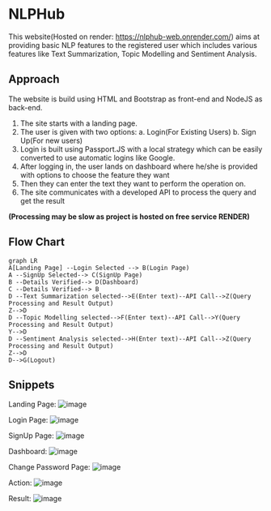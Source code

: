 # NLPHub
This website(Hosted on render: https://nlphub-web.onrender.com/) aims at providing basic NLP features to the registered user which includes various features like Text Summarization, Topic Modelling and Sentiment Analysis.


## Approach

The website is build using HTML and Bootstrap as front-end and NodeJS as back-end. 
1. The site starts with a landing page.
2. The user is given with two options:
			  a. Login(For Existing Users)
			  b. Sign Up(For new users)
3. Login is built using Passport.JS with a local strategy which can be easily converted to use automatic  logins like Google.
4. After logging in, the user lands on dashboard where he/she is provided with options to choose the feature they want
5. Then they can enter the text they want to perform the operation on.
6. The site communicates with a developed API to process the query and get the result

**(Processing may be slow as project is hosted on free service RENDER)**

## Flow Chart
```mermaid
graph LR
A[Landing Page] --Login Selected --> B(Login Page)
A --SignUp Selected--> C(SignUp Page)
B --Details Verified--> D(Dashboard)
C --Details Verified--> B
D --Text Summarization selected-->E(Enter text)--API Call-->Z(Query Processing and Result Output)
Z-->D
D --Topic Modelling selected-->F(Enter text)--API Call-->Y(Query Processing and Result Output)
Y-->D
D --Sentiment Analysis selected-->H(Enter text)--API Call-->Z(Query Processing and Result Output)
Z-->D
D-->G(Logout)
```
## Snippets
Landing Page:
![image](https://user-images.githubusercontent.com/100020768/208232586-2a0eb81b-5be9-4e96-9a1c-7be899b39212.png)

Login Page:
![image](https://user-images.githubusercontent.com/100020768/208232658-d6756a3b-d77c-4586-87b2-d46eeb2e5c24.png)

SignUp Page:
![image](https://user-images.githubusercontent.com/100020768/208233310-ab078962-4f87-48ba-86dd-6b5361a66ac2.png)

Dashboard:
![image](https://user-images.githubusercontent.com/100020768/208233084-c7e3902b-c8f9-4c9d-8749-0b5fb4b92dd1.png)

Change Password Page:
![image](https://user-images.githubusercontent.com/100020768/208233099-47d0a484-ae7f-46cc-b629-efc17b9d48ca.png)

Action:
![image](https://user-images.githubusercontent.com/100020768/208233115-bca397bc-e8e4-4155-8471-72470a8854ea.png)

Result:
![image](https://user-images.githubusercontent.com/100020768/208233288-452e491c-bb2f-4972-aa8e-c496c353c713.png)



